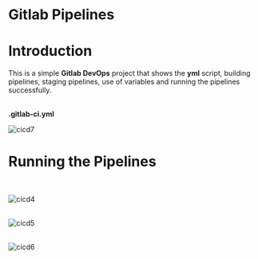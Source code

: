 # Gitlab Pipelines

<h1>Introduction</h1>
This is a simple <b>Gitlab DevOps</b> project that shows the <b>yml</b> script, building pipelines, staging pipelines, use of variables and running the pipelines successfully. <br><br>

<b>.gitlab-ci.yml</b> <br>

![cicd7](https://github.com/prasannashah1/Gitlab-Pipelines/assets/28432698/5979650b-5408-4995-9ffd-e45112585f06) <br>

<h1>Running the Pipelines</h1> <br>

![cicd4](https://github.com/prasannashah1/Gitlab-Pipelines/assets/28432698/76e0ac94-f42d-4465-a812-24cd31f5e14d) <br><br>

![cicd5](https://github.com/prasannashah1/Gitlab-Pipelines/assets/28432698/f000fe7b-2f7e-4eb3-b36a-3b7ce3437132) <br><br>

![cicd6](https://github.com/prasannashah1/Gitlab-Pipelines/assets/28432698/6a3032d7-75ca-46bf-89ce-9db279be8dc6) 




